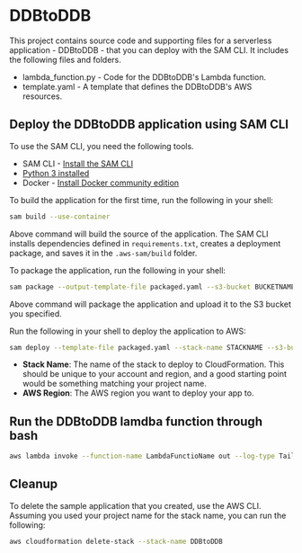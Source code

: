 # DDBtoDDB

This project contains source code and supporting files for a serverless application - DDBtoDDB - that you can deploy with the SAM CLI. It includes the following files and folders.

- lambda_function.py - Code for the DDBtoDDB's Lambda function.
- template.yaml - A template that defines the DDBtoDDB's AWS resources.

## Deploy the DDBtoDDB application using SAM CLI

To use the SAM CLI, you need the following tools.

* SAM CLI - [Install the SAM CLI](https://docs.aws.amazon.com/serverless-application-model/latest/developerguide/serverless-sam-cli-install.html)
* [Python 3 installed](https://www.python.org/downloads/)
* Docker - [Install Docker community edition](https://hub.docker.com/search/?type=edition&offering=community)

To build the application for the first time, run the following in your shell:
```bash
sam build --use-container
```
Above command will build the source of the application. The SAM CLI installs dependencies defined in `requirements.txt`, creates a deployment package, and saves it in the `.aws-sam/build` folder.

To package the application, run the following in your shell:
```bash
sam package --output-template-file packaged.yaml --s3-bucket BUCKETNAME
```
Above command will package the application and upload it to the S3 bucket you specified.

Run the following in your shell to deploy the application to AWS:
```bash
sam deploy --template-file packaged.yaml --stack-name STACKNAME --s3-bucket BUCKETNAME --parameter-overrides 'SourceTable=value TargetTable=value Region=us-east-1' --capabilities CAPABILITY_IAM --region us-east-1
```

* **Stack Name**: The name of the stack to deploy to CloudFormation. This should be unique to your account and region, and a good starting point would be something matching your project name.
* **AWS Region**: The AWS region you want to deploy your app to.

## Run the DDBtoDDB lamdba function through bash
```bash
aws lambda invoke --function-name LambdaFunctioName out --log-type Tail --query 'LogResult' --output text |  base64 -d
```

## Cleanup

To delete the sample application that you created, use the AWS CLI. Assuming you used your project name for the stack name, you can run the following:

```bash
aws cloudformation delete-stack --stack-name DDBtoDDB
```

